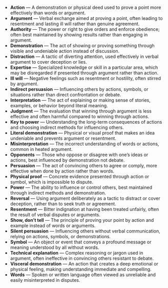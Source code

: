- **Action** — A demonstration or physical deed used to prove a point more effectively than words or argument.  
- **Argument** — Verbal exchange aimed at proving a point, often leading to resentment and lasting ill will rather than genuine agreement.  
- **Authority** — The power or right to give orders and enforce obedience; often best maintained by showing results rather than engaging in argument.  
- **Demonstration** — The act of showing or proving something through visible and undeniable action instead of discussion.  
- **Distraction** — A tactic of diverting attention, used effectively in verbal argument to cover deception or lies.  
- **Expertise** — Specialized knowledge or skill in a particular area, which may be disregarded if presented through argument rather than action.  
- **Ill will** — Negative feelings such as resentment or hostility, often stirred by argument.  
- **Indirect persuasion** — Influencing others by actions, symbols, or situations rather than direct confrontation or debate.  
- **Interpretation** — The act of explaining or making sense of stories, examples, or behavior beyond literal meaning.  
- **Judgment** — The evaluation that winning through argument is less effective and often harmful compared to winning through actions.  
- **Key to power** — Understanding the long-term consequences of actions and choosing indirect methods for influencing others.  
- **Literal demonstration** — Physical or visual proof that makes an idea undeniable and prevents argument or resentment.  
- **Misinterpretation** — The incorrect understanding of words or actions, common in heated argument.  
- **Opponents** — Those who oppose or disagree with one’s ideas or actions, best influenced by demonstration not debate.  
- **Persuasion** — The act of convincing others to agree or comply, more effective when done by action rather than words.  
- **Physical proof** — Concrete evidence presented through action or symbol, which is impossible to dispute.  
- **Power** — The ability to influence or control others, best maintained through indirect methods and demonstration.  
- **Reversal** — Using argument deliberately as a tactic to distract or cover deception, rather than to seek truth or agreement.  
- **Resentment** — Bitter indignation at having been treated unfairly, often the result of verbal disputes or arguments.  
- **Show, don’t tell** — The principle of proving your point by action and example instead of words or arguments.  
- **Silent persuasion** — Influencing others without verbal communication, relying on actions, symbols, or demonstrations.  
- **Symbol** — An object or event that conveys a profound message or meaning understood by all without words.  
- **Technical explanation** — Complex reasoning or jargon used in argument, often ineffective in convincing others resistant to debate.  
- **Visceral demonstration** — An action that creates a deep emotional or physical feeling, making understanding immediate and compelling.  
- **Words** — Spoken or written language often viewed as unreliable and easily misinterpreted in disputes.
